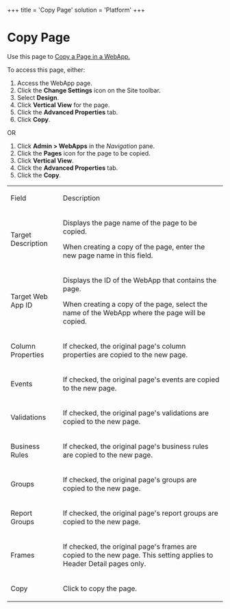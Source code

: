 +++
title = 'Copy Page'
solution = 'Platform'
+++

# Copy Page

<div class="use">

Use this page to [Copy a Page in a
WebApp.](../../WebApp_Dev/Copy_a_Page_in_a_WebApp.htm)

</div>

To access this page, either:

1.  Access the WebApp page.
2.  Click the **Change Settings** icon on the Site toolbar.
3.  Select **Design**.
4.  Click **Vertical View** for the page.
5.  Click the **Advanced Properties** tab.
6.  Click **Copy**.

OR

1.  Click **Admin \> WebApps** in the *Navigation* pane.
2.  Click the **Pages** icon for the page to be copied.
3.  Click **Vertical View**.
4.  Click the **Advanced Properties** tab.
5.  Click the **Copy**.

<table>
<tbody>
<tr class="odd">
<td><p>Field</p></td>
<td><p>Description</p></td>
</tr>
<tr class="even">
<td><p>Target Description</p></td>
<td><p>Displays the page name of the page to be copied.</p>
<p>When creating a copy of the page, enter the new page name in this field.</p></td>
</tr>
<tr class="odd">
<td><p>Target Web App ID</p></td>
<td><p>Displays the ID of the WebApp that contains the page.</p>
<p>When creating a copy of the page, select the name of the WebApp where the page will be copied.</p></td>
</tr>
<tr class="even">
<td><p>Column Properties</p></td>
<td><p>If checked, the original page's column properties are copied to the new page.</p></td>
</tr>
<tr class="odd">
<td><p>Events</p></td>
<td><p>If checked, the original page's events are copied to the new page.</p></td>
</tr>
<tr class="even">
<td><p>Validations</p></td>
<td><p>If checked, the original page's validations are copied to the new page.</p></td>
</tr>
<tr class="odd">
<td><p>Business Rules</p></td>
<td><p>If checked, the original page's business rules are copied to the new page.</p></td>
</tr>
<tr class="even">
<td><p>Groups</p></td>
<td><p>If checked, the original page's groups are copied to the new page.</p></td>
</tr>
<tr class="odd">
<td><p>Report Groups</p></td>
<td><p>If checked, the original page's report groups are copied to the new page.</p></td>
</tr>
<tr class="even">
<td><p>Frames</p></td>
<td><p>If checked, the original page's frames are copied to the new page. This setting applies to Header Detail pages only.</p></td>
</tr>
<tr class="odd">
<td><p>Copy</p></td>
<td><p>Click to copy the page.</p></td>
</tr>
</tbody>
</table>
